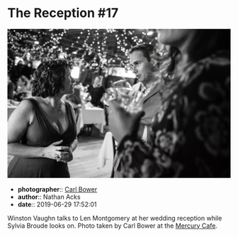 # The Reception \#17

![Winston Vaughn talks to Len Montgomery](assets/2019-06-29-set-3-the-reception-17.webp)

* **photographer**:: [Carl Bower](https://carlbowerphotos.com)  
* **author**:: Nathan Acks  
* **date**:: 2019-06-29 17:52:01

Winston Vaughn talks to Len Montgomery at her wedding reception while Sylvia Broude looks on. Photo taken by Carl Bower at the [Mercury Cafe](http://mercurycafe.com).
